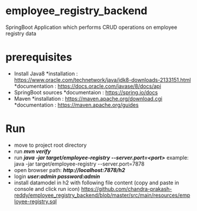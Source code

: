 # employee_registry_backend
SpringBoot Application which  performs CRUD operations on employee registry data

# prerequisites # 
   * Install Java8
           *installation  : https://www.oracle.com/technetwork/java/jdk8-downloads-2133151.html
           *documentation : https://docs.oracle.com/javase/8/docs/api
   * SpringBoot sources
           *documentaion : https://spring.io/docs
   * Maven
           *installation  : https://maven.apache.org/download.cgi
           *documentation : https://maven.apache.org/guides


# Run #
   * move to project root directory
   * run ***mvn verify*** 
   * run ***java -jar target/employee-registry --server.port=<port\>***
        example: java -jar target/employee-registry --server.port=7878
   * open browser path: ***http://localhost:7878/h2***
   * login ***user:admin  password:admin***
   * install datamodel in h2 with following file content (copy and paste in console and click run icon)
        https://github.com/chandra-prakash-reddy/employee_registry_backend/blob/master/src/main/resources/employee-registry.sql
  
  

